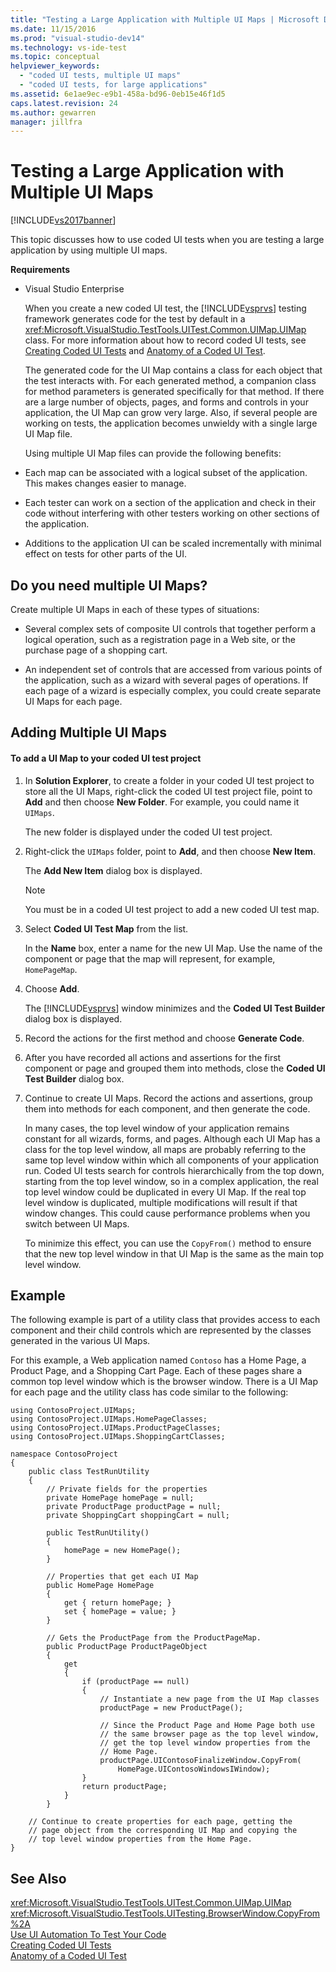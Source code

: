 ```yaml
---
title: "Testing a Large Application with Multiple UI Maps | Microsoft Docs"
ms.date: 11/15/2016
ms.prod: "visual-studio-dev14"
ms.technology: vs-ide-test
ms.topic: conceptual
helpviewer_keywords: 
  - "coded UI tests, multiple UI maps"
  - "coded UI tests, for large applications"
ms.assetid: 6e1ae9ec-e9b1-458a-bd96-0eb15e46f1d5
caps.latest.revision: 24
ms.author: gewarren
manager: jillfra
---
```

# Testing a Large Application with Multiple UI Maps
[!INCLUDE[vs2017banner](../includes/vs2017banner.md)]

This topic discusses how to use coded UI tests when you are testing a large application by using multiple UI maps.  
  
 **Requirements**  
  
- Visual Studio Enterprise  
  
  When you create a new coded UI test, the [!INCLUDE[vsprvs](../includes/vsprvs-md.md)] testing framework generates code for the test by default in a <xref:Microsoft.VisualStudio.TestTools.UITest.Common.UIMap.UIMap> class. For more information about how to record coded UI tests, see [Creating Coded UI Tests](../test/use-ui-automation-to-test-your-code.md#VerifyingCodeUsingCUITCreate) and [Anatomy of a Coded UI Test](../test/anatomy-of-a-coded-ui-test.md).  
  
  The generated code for the UI Map contains a class for each object that the test interacts with. For each generated method, a companion class for method parameters is generated specifically for that method. If there are a large number of objects, pages, and forms and controls in your application, the UI Map can grow very large. Also, if several people are working on tests, the application becomes unwieldy with a single large UI Map file.  
  
  Using multiple UI Map files can provide the following benefits:  
  
- Each map can be associated with a logical subset of the application. This makes changes easier to manage.  
  
- Each tester can work on a section of the application and check in their code without interfering with other testers working on other sections of the application.  
  
- Additions to the application UI can be scaled incrementally with minimal effect on tests for other parts of the UI.  
  
## Do you need multiple UI Maps?  
 Create multiple UI Maps in each of these types of situations:  
  
-   Several complex sets of composite UI controls that together perform a logical operation, such as a registration page in a Web site, or the purchase page of a shopping cart.  
  
-   An independent set of controls that are accessed from various points of the application, such as a wizard with several pages of operations. If each page of a wizard is especially complex, you could create separate UI Maps for each page.  
  
## Adding Multiple UI Maps  
  
#### To add a UI Map to your coded UI test project  
  
1. In **Solution Explorer**, to create a folder in your coded UI test project to store all the UI Maps, right-click the coded UI test project file, point to **Add** and then choose **New Folder**. For example, you could name it `UIMaps`.  
  
    The new folder is displayed under the coded UI test project.  
  
2. Right-click the `UIMaps` folder, point to **Add**, and then choose **New Item**.  
  
    The **Add New Item** dialog box is displayed.  
  
   > [!NOTE]
   >  You must be in a coded UI test project to add a new coded UI test map.  
  
3. Select **Coded UI Test Map** from the list.  
  
    In the **Name** box, enter a name for the new UI Map. Use the name of the component or page that the map will represent, for example, `HomePageMap`.  
  
4. Choose **Add**.  
  
    The [!INCLUDE[vsprvs](../includes/vsprvs-md.md)] window minimizes and the **Coded UI Test Builder** dialog box is displayed.  
  
5. Record the actions for the first method and choose **Generate Code**.  
  
6. After you have recorded all actions and assertions for the first component or page and grouped them into methods, close the **Coded UI Test Builder** dialog box.  
  
7. Continue to create UI Maps. Record the actions and assertions, group them into methods for each component, and then generate the code.  
  
   In many cases, the top level window of your application remains constant for all wizards, forms, and pages. Although each UI Map has a class for the top level window, all maps are probably referring to the same top level window within which all components of your application run. Coded UI tests search for controls hierarchically from the top down, starting from the top level window, so in a complex application, the real top level window could be duplicated in every UI Map. If the real top level window is duplicated, multiple modifications will result if that window changes. This could cause performance problems when you switch between UI Maps.  
  
   To minimize this effect, you can use the `CopyFrom()` method to ensure that the new top level window in that UI Map is the same as the main top level window.  
  
## Example  
 The following example is part of a utility class that provides access to each component and their child controls which are represented by the classes generated in the various UI Maps.  
  
 For this example, a Web application named `Contoso` has a Home Page, a Product Page, and a Shopping Cart Page. Each of these pages share a common top level window which is the browser window. There is a UI Map for each page and the utility class has code similar to the following:  
  
```  
using ContosoProject.UIMaps;  
using ContosoProject.UIMaps.HomePageClasses;  
using ContosoProject.UIMaps.ProductPageClasses;  
using ContosoProject.UIMaps.ShoppingCartClasses;  
  
namespace ContosoProject  
{  
    public class TestRunUtility  
    {  
        // Private fields for the properties  
        private HomePage homePage = null;  
        private ProductPage productPage = null;  
        private ShoppingCart shoppingCart = null;  
  
        public TestRunUtility()  
        {  
            homePage = new HomePage();  
        }  
  
        // Properties that get each UI Map  
        public HomePage HomePage  
        {  
            get { return homePage; }  
            set { homePage = value; }  
        }  
  
        // Gets the ProductPage from the ProductPageMap.  
        public ProductPage ProductPageObject  
        {  
            get  
            {  
                if (productPage == null)  
                {  
                    // Instantiate a new page from the UI Map classes  
                    productPage = new ProductPage();  
  
                    // Since the Product Page and Home Page both use  
                    // the same browser page as the top level window,  
                    // get the top level window properties from the  
                    // Home Page.  
                    productPage.UIContosoFinalizeWindow.CopyFrom(  
                        HomePage.UIContosoWindowsIWindow);  
                }  
                return productPage;  
            }  
        }  
  
    // Continue to create properties for each page, getting the   
    // page object from the corresponding UI Map and copying the   
    // top level window properties from the Home Page.  
}  
```  
  
## See Also  
 <xref:Microsoft.VisualStudio.TestTools.UITest.Common.UIMap.UIMap>   
 <xref:Microsoft.VisualStudio.TestTools.UITesting.BrowserWindow.CopyFrom%2A>   
 [Use UI Automation To Test Your Code](../test/use-ui-automation-to-test-your-code.md)   
 [Creating Coded UI Tests](../test/use-ui-automation-to-test-your-code.md#VerifyingCodeUsingCUITCreate)   
 [Anatomy of a Coded UI Test](../test/anatomy-of-a-coded-ui-test.md)
